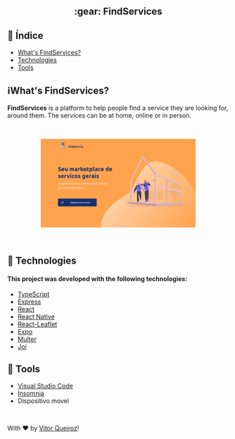 

 <h2 align="center">:gear: FindServices</h2>
 

 ## 📍 Índice
 
 - [What's FindServices?](#-what's-findServices)
 - [Technologies](#-technologies)
 - [Tools](#-tools)

## ℹ️What's FindServices?
 __FindServices__  is a platform to help people find a service they are looking for, around them. The services can be at home, online or in person.

</br>
<p align="center">
<img src="https://raw.githubusercontent.com/vitorqueirosz/findServices/be27e225d68e426e554fd3fb59996fb8bf30d92f/web/src/uploads/homeFind.svg" heigth="20%" width="70%">
</p>
</br>

## :rocket: Technologies

#### This project was developed with the following technologies:

- [TypeScript](https://github.com/Microsoft/TypeScript)
- [Express](https://github.com/expressjs/express)
- [React](https://github.com/facebook/react)
- [React Native](https://github.com/facebook/react-native)
- [React-Leaflet](https://github.com/PaulLeCam/react-leaflet)
- [Expo](https://github.com/expo/expo)
- [Multer](https://github.com/expressjs/multer)
- [Joi](https://github.com/hapijs/joi)

## :hammer: Tools
- [Visual Studio Code](https://code.visualstudio.com)
- [Insomnia](https://insomnia.rest)
- Dispositivo movel
</br>


With ♥ by [Vitor Queiroz](https://www.linkedin.com/in/vitor-queiroz-4b32131a3/)!
